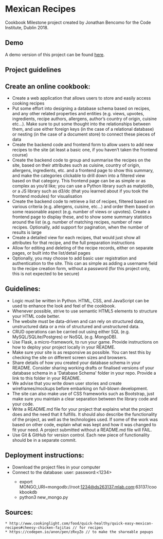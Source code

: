 # Mexican Recipes

Cookbook Milestone project created by Jonathan Bencomo for the Code Institute, Dublin 2018.

## Demo

A demo version of this project can be found [here](https://cookbook-bencomo.herokuapp.com/).

## Project guidelines

## Create an online cookbook:
* Create a web application that allows users to store and easily access cooking recipes
* Put some effort into designing a database schema based on recipes, and any other related properties and entities (e.g. views, upvotes, ingredients, recipe authors, allergens, author’s country of origin, cuisine etc…). Make sure to put some thought into the relationships between them, and use either foreign keys (in the case of a relational database) or nesting (in the case of a document store) to connect these pieces of data
* Create the backend code and frontend form to allow users to add new recipes to the site (at least a basic one, if you haven’t taken the frontend course)
* Create the backend code to group and summarise the recipes on the site, based on their attributes such as cuisine, country of origin, allergens, ingredients, etc. and a frontend page to show this summary, and make the categories clickable to drill down into a filtered view based on that category. This frontend page can be as simple or as complex as you’d like; you can use a Python library such as matplotlib, or a JS library such as d3/dc (that you learned about if you took the frontend modules) for visualisation
* Create the backend code to retrieve a list of recipes, filtered based on various criteria (e.g. allergens, cuisine, etc…) and order them based on some reasonable aspect (e.g. number of views or upvotes). Create a frontend page to display these, and to show some summary statistics around the list (e.g. number of matching recipes, number of new recipes. Optionally, add support for pagination, when the number of results is large
* Create a detailed view for each recipes, that would just show all attributes for that recipe, and the full preparation instructions
* Allow for editing and deleting of the recipe records, either on separate pages, or built into the list/detail pages
* Optionally, you may choose to add basic user registration and authentication to the site. This can as simple as adding a username field to the recipe creation form, without a password (for this project only, this is not expected to be secure)

## Guidelines:
* Logic must be written in Python. HTML, CSS, and JavaScript can be used to enhance the look and feel of the cookbook.
* Whenever possible, strive to use semantic HTML5 elements to structure your HTML code better.
* The website must be data-driven and can rely on structured data, unstructured data or a mix of structured and unstructured data.
* CRUD operations can be carried out using either SQL (e.g. MySQL/SQLite/Postgres) or NoSQL (e.g. MongoDB).
* Use Flask, a micro-framework, to run your game. Provide instructions on how to deploy your project locally in your README.
* Make sure your site is as responsive as possible. You can test this by checking the site on different screen sizes and browsers.
* Share details of how you created your database schema in your README. Consider sharing working drafts or finalised versions of your database schema in a 'Database Schema' folder in your repo. Provide a link to this folder in your README.
* We advise that you write down user stories and create wireframes/mockups before embarking on full-blown development.
* The site can also make use of CSS frameworks such as Bootstrap, just make sure you maintain a clear separation between the library code and your code.
* Write a README.md file for your project that explains what the project does and the need that it fulfills. It should also describe the functionality of the project, as well as the technologies used. If some of the work was based on other code, explain what was kept and how it was changed to fit your need. A project submitted without a README.md file will FAIL.
* Use Git & GitHub for version control. Each new piece of functionality should be in a separate commit.

## Deployment instructions:
- Download the project files in your computer 
- Connect to the database: user:<root> password:<1234>
    * export MONGO_URI=mongodb://root:1234@ds263137.mlab.com:63137/cookbookdb
    * python3 new_mongo.py

## Sources:
    * http://www.cookinglight.com/food/quick-healthy/quick-easy-mexican-recipes#cheesy-chicken-fajitas // for recipes
    * https://codepen.io/anon/pen/zRxyZo // to make the shareable popups
    